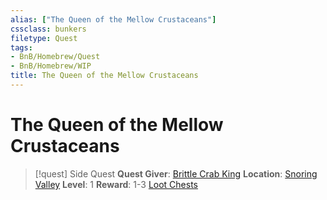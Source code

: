```yaml
---
alias: ["The Queen of the Mellow Crustaceans"]
cssclass: bunkers
filetype: Quest
tags:
- BnB/Homebrew/Quest
- BnB/Homebrew/WIP
title: The Queen of the Mellow Crustaceans
---
```


# The Queen of the Mellow Crustaceans
> [!quest] Side Quest
> **Quest Giver**: [Brittle Crab King](../../Bestiary/Wildlife/Crabs/Brittle-Crab-King.md)
> **Location**: [Snoring Valley](../../../../60-Wyrmscriber/0-Courier/Locations/Wonderlands/Mellow-Steppes/Snoring-Valley/Snoring-Valley.md)
> **Level**: 1
> **Reward**: 1-3 [Loot Chests](../../../../77-Bunkers-n-Badasses-Sourcebook/04-Running-The-Game/Crafting-A-Campaign/Loot/Loot-Chests/Loot-Chests.md)

##